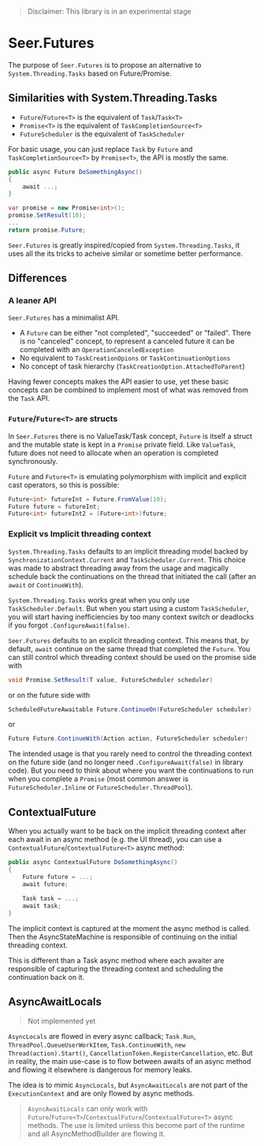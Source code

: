 > Disclaimer: This library is in an experimental stage

# Seer.Futures
The purpose of `Seer.Futures` is to propose an alternative to `System.Threading.Tasks` based on Future/Promise.

## Similarities with System.Threading.Tasks
- `Future`/`Future<T>` is the equivalent of `Task`/`Task<T>`
-  `Promise<T>` is the equivalent of `TaskCompletionSource<T>`
- `FutureScheduler` is the equivalent of `TaskScheduler`

For basic usage, you can just replace `Task` by `Future` and `TaskCompletionSource<T>` by `Promise<T>`, the API is mostly the same.

```c#
public async Future DoSomethingAsync()
{
    await ...;
}
```

```c#
var promise = new Promise<int>();
promise.SetResult(10);
...
return promise.Future;

```

`Seer.Futures` is greatly inspired/copied from `System.Threading.Tasks`, it uses all the its tricks to acheive similar or sometime better performance.

## Differences
### A leaner API
`Seer.Futures` has a minimalist API.
- A `Future` can be either "not completed", "succeeded" or "failed". There is no "canceled" concept, to represent a canceled future it can be completed with an `OperationCanceledException`
- No equivalent to `TaskCreationOpions` or `TaskContinuationOptions`
- No concept of task hierarchy (`TaskCreationOption.AttachedToParent`)

Having fewer concepts makes the API easier to use, yet these basic concepts can be combined to implement most of what was removed from the `Task` API.

### `Future`/`Future<T>` are structs
In `Seer.Futures` there is no ValueTask/Task concept, `Future` is itself a struct and the mutable state is kept in a `Promise` private field. Like `ValueTask`, future does not need to allocate when an operation is completed synchronously.

`Future` and `Future<T>` is emulating polymorphism with implicit and explicit cast operators, so this is possible:
```c#
Future<int> futureInt = Future.FromValue(10);
Future future = futureInt;
Future<int> futureInt2 = (Future<int>)future;
```

### Explicit vs Implicit threading context
`System.Threading.Tasks` defaults to an implicit threading model backed by `SynchronizationContext.Current` and `TaskScheduler.Current`. This choice was made to abstract threading away from the usage and magically schedule back the continuations on the thread that initiated the call (after an `await` or `ContinueWith`).

`System.Threading.Tasks` works great when you only use `TaskScheduler.Default`. But when you start using a custom `TaskScheduler`, you will start having inefficiencies by too many context switch or deadlocks if you forgot `.ConfigureAwait(false)`.

`Seer.Futures` defaults to an explicit threading context. This means that, by default, `await` continue on the same thread that completed the `Future`. You can still control which threading context should be used on the promise side with
```c#
void Promise.SetResult(T value, FutureScheduler scheduler)
```
 or on the future side with
 ```c#
 ScheduledFutureAwaitable Future.ContinueOn(FutureScheduler scheduler)
 ```
or
```c#
Future Future.ContinueWith(Action action, FutureScheduler scheduler)
```

The intended usage is that you rarely need to control the threading context on the future side (and no longer need `.ConfigureAwait(false)` in library code). But you need to think about where you want the continuations to run when you complete a `Promise` (most common answer is `FutureScheduler.Inline` or `FutureScheduler.ThreadPool`).

## ContextualFuture
When you actually want to be back on the implicit threading context after each await in an async method (e.g. the UI thread), you can use a `ContextualFuture`/`ContextualFuture<T>` async method:

```c#
public async ContextualFuture DoSomethingAsync()
{
    Future future = ...;
    await future;
    
    Task task = ...;
    await task;
}
```

The implicit context is captured at the moment the async method is called. Then the AsyncStateMachine is responsible of continuing on the initial threading context.

This is different than a Task async method where each awaiter are responsible of capturing the threading context and scheduling the continuation back on it.

## AsyncAwaitLocals
> Not implemented yet

`AsyncLocals` are flowed in every async callback; `Task.Run`, `ThreadPool.QueueUserWorkItem`, `Task.ContinueWith`, `new Thread(action).Start()`, `CancellationToken.RegisterCancellation`, etc. But in reality, the main use-case is to flow between awaits of an async method and flowing it elsewhere is dangerous for memory leaks.

The idea is to mimic `AsyncLocals`, but `AsyncAwaitLocals` are not part of the `ExecutionContext` and are only flowed by async methods.

> `AsyncAwaitLocals` can only work with `Future`/`Future<T>`/`ContextualFuture`/`ContextualFuture<T>` async methods. The use is limited unless this become part of the runtime and all AsyncMethodBuilder are flowing it.
